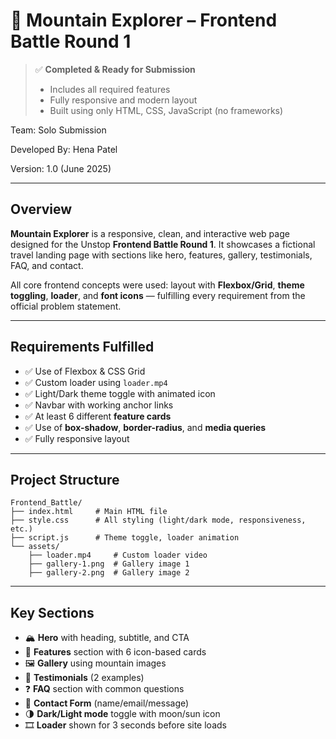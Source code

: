 # 🌄 Mountain Explorer – Frontend Battle Round 1

> ✅ **Completed & Ready for Submission**
> - Includes all required features
> - Fully responsive and modern layout  
> - Built using only HTML, CSS, JavaScript (no frameworks)

Team: Solo Submission

Developed By: Hena Patel

Version: 1.0 (June 2025)

---

## Overview

**Mountain Explorer** is a responsive, clean, and interactive web page designed for the Unstop **Frontend Battle Round 1**. It showcases a fictional travel landing page with sections like hero, features, gallery, testimonials, FAQ, and contact.

All core frontend concepts were used: layout with **Flexbox/Grid**, **theme toggling**, **loader**, and **font icons** — fulfilling every requirement from the official problem statement.

---

## Requirements Fulfilled

- ✅ Use of Flexbox & CSS Grid
- ✅ Custom loader using `loader.mp4`
- ✅ Light/Dark theme toggle with animated icon
- ✅ Navbar with working anchor links
- ✅ At least 6 different **feature cards**
- ✅ Use of **box-shadow**, **border-radius**, and **media queries**
- ✅ Fully responsive layout

---

## Project Structure
```
Frontend_Battle/
├── index.html     # Main HTML file
├── style.css      # All styling (light/dark mode, responsiveness, etc.)
├── script.js      # Theme toggle, loader animation
└── assets/
    ├── loader.mp4     # Custom loader video
    ├── gallery-1.png  # Gallery image 1
    ├── gallery-2.png  # Gallery image 2
```

---

## Key Sections

- 🏔️ **Hero** with heading, subtitle, and CTA
- 🎯 **Features** section with 6 icon-based cards
- 🖼️ **Gallery** using mountain images
- 💬 **Testimonials** (2 examples)
- ❓ **FAQ** section with common questions
- 📩 **Contact Form** (name/email/message)
- 🌗 **Dark/Light mode** toggle with moon/sun icon
- 🎞️ **Loader** shown for 3 seconds before site loads

